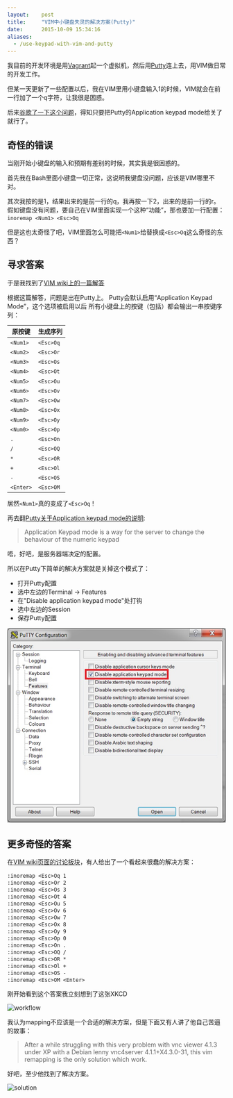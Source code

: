 ```yaml
---
layout:    post
title:     "VIM中小键盘失灵的解决方案(Putty)"
date:      2015-10-09 15:34:16
aliases:
  - /use-keypad-with-vim-and-putty
---
```


我目前的开发环境是用[Vagrant][vagrant]起一个虚拟机，然后用[Putty][putty]连上去，用VIM做日常的开发工作。

但某一天更新了一些配置以后，我在VIM里用小键盘输入1的时候，VIM就会在前一行加了一个q字符，让我很是困惑。

后来[谷歌了一下这个问题][vim-wiki-keypad]，得知只要把Putty的Application keypad mode给关了就行了。

<!--MORE-->


## 奇怪的错误

当刚开始小键盘的输入和预期有差别的时候，其实我是很困惑的。

首先我在Bash里面小键盘一切正常，这说明我键盘没问题，应该是VIM哪里不对。

其次我按的是1，结果出来的是前一行的q，我再按一下2，出来的是前一行的r。
假如键盘没有问题，要自己在VIM里面实现一个这种“功能”，那也要加一行配置：
`inoremap <Num1> <Esc>Oq`

但是这也太奇怪了吧，VIM里面怎么可能把`<Num1>`给替换成`<Esc>Oq`这么奇怪的东西？


## 寻求答案

于是我找到了[VIM wiki上的一篇解答][vim-wiki-keypad]

根据这篇解答，问题是出在Putty上。
Putty会默认启用“Application Keypad Mode”，这个选项被启用以后
所有小键盘上的按键（包括<NumLock>）都会输出一串按键序列：

| 原按键    | 生成序列  | 
|-----------|-----------|
| `<Num1>`  | `<Esc>Oq` |
| `<Num2>`  | `<Esc>Or` |
| `<Num3>`  | `<Esc>Os` |
| `<Num4>`  | `<Esc>Ot` |
| `<Num5>`  | `<Esc>Ou` |
| `<Num6>`  | `<Esc>Ov` |
| `<Num7>`  | `<Esc>Ow` |
| `<Num8>`  | `<Esc>Ox` |
| `<Num9>`  | `<Esc>Oy` |
| `<Num0>`  | `<Esc>Op` |
| `.`       | `<Esc>On` |
| `/`       | `<Esc>OQ` |
| `*`       | `<Esc>OR` |
| `+`       | `<Esc>Ol` |
| `-`       | `<Esc>OS` |
| `<Enter>` | `<Esc>OM` |

居然`<Num1>`真的变成了`<Esc>Oq`！

再去翻[Putty关于Application keypad mode的说明][putty-appkeypad]:

>Application Keypad mode is a way for the server to change the behaviour of the numeric keypad

唔，好吧，是服务器端决定的配置。

所以在Putty下简单的解决方案就是关掉这个模式了：

* 打开Putty配置
* 选中左边的Terminal -> Features
* 在"Disable application keypad mode"处打钩
* 选中左边的Session
* 保存Putty配置

![关闭application keypad mode][app-keypad-mode]


## 更多奇怪的答案

在[VIM wiki页面的讨论板块][vim-wiki-comment]，有人给出了一个看起来很蠢的解决方案：

```
:inoremap <Esc>Oq 1
:inoremap <Esc>Or 2
:inoremap <Esc>Os 3
:inoremap <Esc>Ot 4
:inoremap <Esc>Ou 5
:inoremap <Esc>Ov 6
:inoremap <Esc>Ow 7
:inoremap <Esc>Ox 8
:inoremap <Esc>Oy 9
:inoremap <Esc>Op 0
:inoremap <Esc>On .
:inoremap <Esc>OQ /
:inoremap <Esc>OR *
:inoremap <Esc>Ol +
:inoremap <Esc>OS -
:inoremap <Esc>OM <Enter>
```

刚开始看到这个答案我立刻想到了这张XKCD

![workflow][xkcd-1172]

我认为mapping不应该是一个合适的解决方案，但是下面又有人讲了他自己苦逼的故事：

> After a while struggling with this very problem with vnc viewer 4.1.3 under XP with a Debian lenny vnc4server 4.1.1+X4.3.0-31, this vim remapping is the only solution which work.

好吧，至少他找到了解决方案。

![solution][xkcd-979]


[app-keypad-mode]: /assets/putty_application_keypad_mode.jpg
[putty-appkeypad]: http://the.earth.li/~sgtatham/putty/0.60/htmldoc/Chapter4.html#config-appkeypad
[putty]: http://www.putty.org/
[vagrant]: https://www.vagrantup.com/
[vim-wiki-comment]: http://vim.wikia.com/wiki/PuTTY_numeric_keypad_mappings#Comments
[vim-wiki-keypad]: http://vim.wikia.com/wiki/PuTTY_numeric_keypad_mappings
[xkcd-1172]: http://imgs.xkcd.com/comics/workflow.png
[xkcd-979]: http://imgs.xkcd.com/comics/wisdom_of_the_ancients.png
